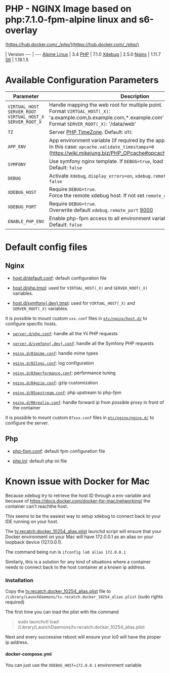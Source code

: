 # PHP - NGINX Image based on php:7.1.0-fpm-alpine linux and s6-overlay
[https://hub.docker.com/_/php/](https://hub.docker.com/_/php/)

 | Version
--- | ---
[Alpine Linux](https://hub.docker.com/_/alpine/) | 3.4
[PHP](http://php.net/downloads.php) | 7.1.0
[Xdebug](https://github.com/xdebug/xdebug/releases) | 2.5.0
[Nginx](https://nginx.org/en/download.html) | 1.11.7
[S6](https://github.com/just-containers/s6-overlay/releases) | 1.18.1.5

# Available Configuration Parameters

Parameter | Description
--- | ---
`VIRTUAL_HOST`<br>`SERVER_ROOT`<br>`VIRTUAL_HOST_X`<br>`SERVER_ROOT_X` | Handle mapping the web root for multiple point.<br>Format `VIRTUAL_HOST(_X)`: 'a.example.com,b.example.com,*.example.com'<br>Format `SERVER_ROOT(_X)`: '/data/web'
`TZ` | Server [PHP TimeZone](http://php.net/manual/fr/datetime.configuration.php#ini.date.timezone). Default: `UTC`
`APP_ENV` | App environment variable (if required by the app). Default: `prod`.<br>In this case: `opcache.validate_timestamps=0` (https://wiki.mikejung.biz/PHP_OPcache#opcache.validate_timestamps)
`SYMFONY` | Use symfony nginx template. If `DEBUG=true`, load the dev template Default: `false`
`DEBUG` | Activate `Xdebug`, `display_errors=on`, `xdebug.remote_enable=1`. Default: `false`
`XDEBUG_HOST` | Require `DEBUG=true`.<br>Force the remote xdebug host. If not set `remote_connect_back=1`
`XDEBUG_PORT` | Require `DEBUG=true`.<br>Overwrite default `xdebug.remote_port` [9000](https://xdebug.org/docs/all_settings)
`ENABLE_PHP_ENV` | Enable php-fpm access to all environment variable (except YII_ENV). Default: `false`

# Default config files

## Nginx

- [host.d/default.conf](root/etc/nginx/host.d/default.conf): default configuration file

- [host.d/php.tmpl](root/etc/nginx/host.d/php.tmpl): used for `VIRTUAL_HOST(_X)` and `SERVER_ROOT(_X)` variables.

- [host.d/symfony{.dev}.tmpl](root/etc/nginx/host.d/symfony.tmpl): used for `VIRTUAL_HOST(_X)` and `SERVER_ROOT(_X)` variables.

It is possible to mount custom `xxx.conf` files in [`etc/nginx/host.d/`](root/etc/nginx/host.d) to configure specific hosts.

- [`server.d/php.conf`](root/etc/nginx/server.d/php.conf): handle all the Yii PHP requests

- [`server.d/symfony{.dev}.conf`](root/etc/nginx/server.d/symfony.conf): handle all the Symfony PHP requests

- [`nginx.d/01mime.conf`](root/etc/nginx/nginx.d/01mime.conf): handle mime types

- [`nginx.d/02logs.conf`](root/etc/nginx/nginx.d/02logs.conf): log configuration

- [`nginx.d/03performance.conf`](root/etc/nginx/nginx.d/03performance.conf): performance tuning

- [`nginx.d/04gzip.conf`](root/etc/nginx/nginx.d/04gzip.conf): gzip customization

- [`nginx.d/05upstream.conf`](root/etc/nginx/nginx.d/05upstream.conf): php upstream to php-fpm

- [`nginx.d/06realip.conf`](root/etc/nginx/nginx.d/06realip.conf): handle forward ip from possible proxy in front of the container

It is possible to mount custom `07xxx.conf` files in [`etc/nginx/nginx.d/`](root/etc/nginx/nginx.d) to configure the server.

## Php

- [php-fpm.conf](root/usr/local/etc/php-fpm.conf): default fpm configuration file

- [php.ini](root/usr/local/etc/php/php.ini): default php ini file

# Known issue with Docker for Mac

Because xdebug try to retrieve the host ID through a env variable and because of https://docs.docker.com/docker-for-mac/networking/ the container can't reachthe host.

This seems to be the easiest way to setup xdebug to connect back to your IDE running on your host.

The [tv.recatch.docker_10254_alias.plist](https://gist.github.com/recatch/56fb9f5e325cea9e819e61e2ceb80fd2#file-tv-recatch-docker_10254_alias-plist) launchd script will ensure that your Docker environment on your Mac will have 172.0.0.1 as an alias on your loopback device (127.0.0.1).

The command being run is `ifconfig lo0 alias 172.0.0.1`

Similarly, this is a solution for any kind of situations where a container needs to connect back to the host container at a known ip address.

### Installation

Copy the [tv.recatch.docker_10254_alias.plist](https://gist.github.com/recatch/56fb9f5e325cea9e819e61e2ceb80fd2#file-tv-recatch-docker_10254_alias-plist) file to `/Library/LaunchDaemons/tv.recatch.docker_10254_alias.plist` (sudo rights required)

The first time you can load the plist with the command

>sudo launchctl load /Library/LaunchDaemons/tv.recatch.docker_10254_alias.plist

Next and every successive reboot will ensure your lo0 will have the proper ip address.

#### docker-compose.yml

You can just use the `XDEBUG_HOST=172.0.0.1` environment variable
